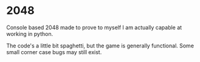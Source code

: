 # 2048
Console based 2048 made to prove to myself I am actually capable at working in python.

The code's a little bit spaghetti, but the game is generally functional. Some small corner case bugs may still exist.
